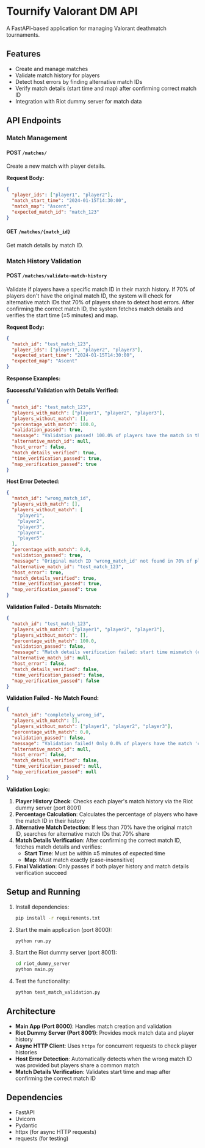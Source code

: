 # Tournify Valorant DM API

A FastAPI-based application for managing Valorant deathmatch tournaments.

## Features

- Create and manage matches
- Validate match history for players
- Detect host errors by finding alternative match IDs
- Verify match details (start time and map) after confirming correct match ID
- Integration with Riot dummy server for match data

## API Endpoints

### Match Management

#### POST `/matches/`

Create a new match with player details.

**Request Body:**

```json
{
  "player_ids": ["player1", "player2"],
  "match_start_time": "2024-01-15T14:30:00",
  "match_map": "Ascent",
  "expected_match_id": "match_123"
}
```

#### GET `/matches/{match_id}`

Get match details by match ID.

### Match History Validation

#### POST `/matches/validate-match-history`

Validate if players have a specific match ID in their match history. If 70% of players don't have the original match ID, the system will check for alternative match IDs that 70% of players share to detect host errors. After confirming the correct match ID, the system fetches match details and verifies the start time (±5 minutes) and map.

**Request Body:**

```json
{
  "match_id": "test_match_123",
  "player_ids": ["player1", "player2", "player3"],
  "expected_start_time": "2024-01-15T14:30:00",
  "expected_map": "Ascent"
}
```

**Response Examples:**

**Successful Validation with Details Verified:**

```json
{
  "match_id": "test_match_123",
  "players_with_match": ["player1", "player2", "player3"],
  "players_without_match": [],
  "percentage_with_match": 100.0,
  "validation_passed": true,
  "message": "Validation passed! 100.0% of players have the match in their history. Match details verified successfully.",
  "alternative_match_id": null,
  "host_error": false,
  "match_details_verified": true,
  "time_verification_passed": true,
  "map_verification_passed": true
}
```

**Host Error Detected:**

```json
{
  "match_id": "wrong_match_id",
  "players_with_match": [],
  "players_without_match": [
    "player1",
    "player2",
    "player3",
    "player4",
    "player5"
  ],
  "percentage_with_match": 0.0,
  "validation_passed": true,
  "message": "Original match ID 'wrong_match_id' not found in 70% of players' history. However, found alternative match ID 'test_match_123' that 100.0% of players share. This suggests a host error. Match details verified successfully.",
  "alternative_match_id": "test_match_123",
  "host_error": true,
  "match_details_verified": true,
  "time_verification_passed": true,
  "map_verification_passed": true
}
```

**Validation Failed - Details Mismatch:**

```json
{
  "match_id": "test_match_123",
  "players_with_match": ["player1", "player2", "player3"],
  "players_without_match": [],
  "percentage_with_match": 100.0,
  "validation_passed": false,
  "message": "Match details verification failed: start time mismatch (expected: 2024-01-15T15:00:00, actual: 2024-01-15T14:30:00), map mismatch (expected: Bind, actual: Ascent)",
  "alternative_match_id": null,
  "host_error": false,
  "match_details_verified": false,
  "time_verification_passed": false,
  "map_verification_passed": false
}
```

**Validation Failed - No Match Found:**

```json
{
  "match_id": "completely_wrong_id",
  "players_with_match": [],
  "players_without_match": ["player1", "player2", "player3"],
  "percentage_with_match": 0.0,
  "validation_passed": false,
  "message": "Validation failed! Only 0.0% of players have the match 'completely_wrong_id' in their history (70% required). No alternative match ID found that 70% of players share.",
  "alternative_match_id": null,
  "host_error": false,
  "match_details_verified": false,
  "time_verification_passed": null,
  "map_verification_passed": null
}
```

**Validation Logic:**

1. **Player History Check**: Checks each player's match history via the Riot dummy server (port 8001)
2. **Percentage Calculation**: Calculates the percentage of players who have the match ID in their history
3. **Alternative Match Detection**: If less than 70% have the original match ID, searches for alternative match IDs that 70% share
4. **Match Details Verification**: After confirming the correct match ID, fetches match details and verifies:
   - **Start Time**: Must be within ±5 minutes of expected time
   - **Map**: Must match exactly (case-insensitive)
5. **Final Validation**: Only passes if both player history and match details verification succeed

## Setup and Running

1. Install dependencies:

   ```bash
   pip install -r requirements.txt
   ```

2. Start the main application (port 8000):

   ```bash
   python run.py
   ```

3. Start the Riot dummy server (port 8001):

   ```bash
   cd riot_dummy_server
   python main.py
   ```

4. Test the functionality:

   ```bash
   python test_match_validation.py
   ```

## Architecture

- **Main App (Port 8000)**: Handles match creation and validation
- **Riot Dummy Server (Port 8001)**: Provides mock match data and player history
- **Async HTTP Client**: Uses `httpx` for concurrent requests to check player histories
- **Host Error Detection**: Automatically detects when the wrong match ID was provided but players share a common match
- **Match Details Verification**: Validates start time and map after confirming the correct match ID

## Dependencies

- FastAPI
- Uvicorn
- Pydantic
- httpx (for async HTTP requests)
- requests (for testing)
